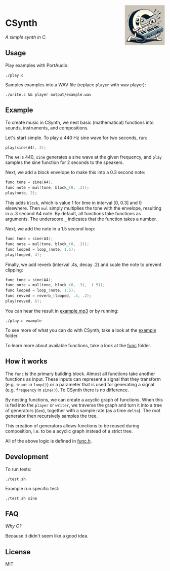 <img src="logo.jpg" width="25%" height="25%" align="right" alt="CSynth logo">

# CSynth

*A simple synth in C.*

## Usage

Play examples with PortAudio:

    ./play.c

Samples examples into a WAV file (replace `player` with wav player):

    ./write.c && player output/example.wav

## Example

To create music in CSynth, we nest basic (mathematical) functions into sounds,
instruments, and compositions.

Let's start simple. To play a 440 Hz sine wave for two seconds, run:

```c
play(sine(A4), 2);
```

The `A4` is 440, `sine` generates a sine wave at the given frequency, and `play`
samples the sine function for 2 seconds to the speakers.

Next, we add a block envelope to make this into a 0.3 second note:

```c
func tone = sine(A4);
func note = mul(tone, block_(0, .3));
play(note, 2);
```

This adds `block`, which is value 1 for time in interval [0, 0.3] and 0
elsewhere. Then `mul` simply multiplies the tone with the envelope, resulting in
a .3 second A4 note. By default, all functions take functions as arguments. The
underscore `_` indicates that the function takes a number.

Next, we add the note in a 1.5 second loop:

```c
func tone = sine(A4);
func note = mul(tone, block_(0, .3));
func looped = loop_(note, 1.5);
play(looped, 4);
```

Finally, we add reverb (interval .4s, decay .2) and scale the note to prevent
clipping:

```c
func tone = sine(A4);
func note = mul(tone, block_(0, .3), _(.5));
func looped = loop_(note, 1.5);
func revved = reverb_(looped, .4, .2);
play(revved, 6);
```

You can hear the result in
[example.mp3](https://github.com/leovandriel/csynth/raw/main/output/example.mp3)
or by running:

    ./play.c example

To see more of what you can do with CSynth, take a look at the
[example](src/example) folder.

To learn more about available functions, take a look at the [func](src/func)
folder.

## How it works

The `func` is the primary building block. Almost all functions take another
functions as input. These inputs can represent a signal that they transform
(e.g. `input` in `loop()`) or a parameter that is used for generating a signal
(e.g. `frequency` in `sine()`). To CSynth there is no difference.

By nesting functions, we can create a acyclic graph of functions. When this is
fed into the `player` or `writer`, we traverse the graph and turn it into a tree
of generators (`Gen`), together with a sample rate (as a time `delta`). The root
generator then recursively samples the tree.

This creation of generators allows functions to be reused during composition,
i.e. to be a acyclic graph instead of a strict tree.

All of the above logic is defined in [func.h](src/core/func.h).

## Development

To run tests:

    ./test.sh

Example run specific test:

    ./test.sh sine

## FAQ

*Why C?*

Because it didn't seem like a good idea.

## License

MIT